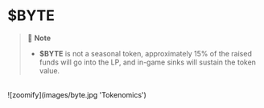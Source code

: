 # **$BYTE**

> 📝 **Note**
>
> - **$BYTE** is not a seasonal token, approximately 15% of the raised funds will go into the LP, and in-game sinks will sustain the token value.

<br>
![zoomify](images/byte.jpg 'Tokenomics')
